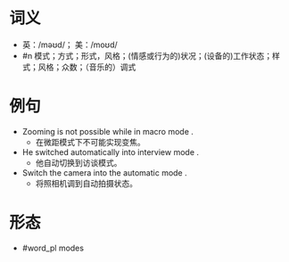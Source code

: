 # 词义
- 英：/məʊd/； 美：/moʊd/
- #n 模式；方式；形式，风格；(情感或行为的)状况；(设备的)工作状态；样式；风格；众数；（音乐的）调式
# 例句
- Zooming is not possible while in macro mode .
	- 在微距模式下不可能实现变焦。
- He switched automatically into interview mode .
	- 他自动切换到访谈模式。
- Switch the camera into the automatic mode .
	- 将照相机调到自动拍摄状态。
# 形态
- #word_pl modes
